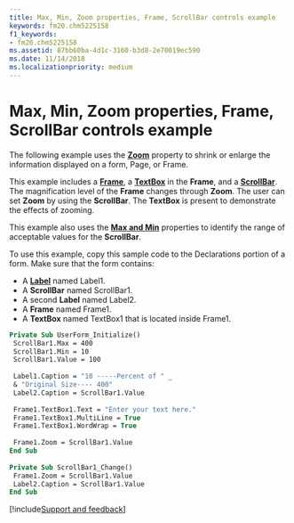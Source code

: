 ```yaml
---
title: Max, Min, Zoom properties, Frame, ScrollBar controls example
keywords: fm20.chm5225158
f1_keywords:
- fm20.chm5225158
ms.assetid: 87bb60ba-4d1c-3160-b3d8-2e70019ec590
ms.date: 11/14/2018
ms.localizationpriority: medium
---
```



# Max, Min, Zoom properties, Frame, ScrollBar controls example

The following example uses the **[Zoom](zoom-property.md)** property to shrink or enlarge the information displayed on a form, Page, or Frame. 

This example includes a **[Frame](frame-control.md)**, a **[TextBox](textbox-control.md)** in the **Frame**, and a **[ScrollBar](scrollbar-control.md)**. The magnification level of the **Frame** changes through **Zoom**. The user can set **Zoom** by using the **ScrollBar**. The **TextBox** is present to demonstrate the effects of zooming.

This example also uses the **[Max and Min](max-min-properties.md)** properties to identify the range of acceptable values for the **ScrollBar**.

To use this example, copy this sample code to the Declarations portion of a form. Make sure that the form contains:

- A **[Label](label-control.md)** named Label1.    
- A **ScrollBar** named ScrollBar1.   
- A second **Label** named Label2.    
- A **Frame** named Frame1.    
- A **TextBox** named TextBox1 that is located inside Frame1.
    

```vb
Private Sub UserForm_Initialize() 
 ScrollBar1.Max = 400 
 ScrollBar1.Min = 10 
 ScrollBar1.Value = 100 
 
 Label1.Caption = "10 -----Percent of " _ 
 & "Original Size---- 400" 
 Label2.Caption = ScrollBar1.Value 
 
 Frame1.TextBox1.Text = "Enter your text here." 
 Frame1.TextBox1.MultiLine = True 
 Frame1.TextBox1.WordWrap = True 
 
 Frame1.Zoom = ScrollBar1.Value 
End Sub 
 
Private Sub ScrollBar1_Change() 
 Frame1.Zoom = ScrollBar1.Value 
 Label2.Caption = ScrollBar1.Value 
End Sub
```

[!include[Support and feedback](~/includes/feedback-boilerplate.md)]